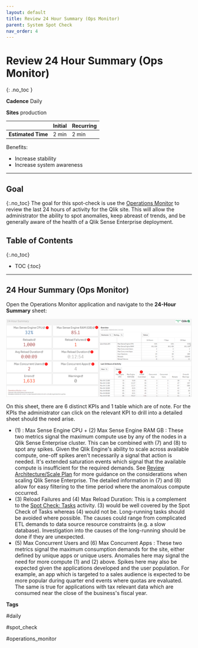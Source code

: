 ```yaml
---
layout: default
title: Review 24 Hour Summary (Ops Monitor)
parent: System Spot Check
nav_order: 4
---
```


# Review 24 Hour Summary (Ops Monitor)
{: .no_toc }

**Cadence** <span class="label cadence">Daily</span>

**Sites** <span class="label prod">production</span>


|                                  		                    | Initial | Recurring |
|---------------------------------------------------------|---------|------------|
| <i class="far fa-clock fa-sm"></i> **Estimated Time**   | 2 min   | 2 min      |

Benefits:

  - Increase stability
  - Increase system awareness
  
-------------------------

## Goal
{:.no_toc}
The goal for this spot-check is use the [Operations Monitor](../tooling/operations_monitor.html) to review the last 24 hours of activity for the Qlik site. This will allow the administrator the ability to spot anomalies, keep abreast of trends, and be generally aware of the health of a Qlik Sense Enterprise deployment.

## Table of Contents
{:.no_toc}

* TOC
{:toc}
-------------------------

## 24 Hour Summary (Ops Monitor)

Open the Operations Monitor application and navigate to the **24-Hour Summary** sheet:

![24hour-1.png](images/24hour-1.png)

On this sheet, there are 6 distinct KPIs and 1 table which are of note. For the KPIs the administrator can click on the relevant KPI to drill into a detailed sheet should the need arise.

- (1) : Max Sense Engine CPU + (2) Max Sense Engine RAM GB : These two metrics signal the maximum compute use by any of the nodes in a Qlik Sense Enterprise cluster. This can be combined with (7) and (8) to spot any spikes. Given the Qlik Engine's ability to scale across available compute, one-off spikes aren't necessarily a signal that action is needed. It's extended saturation events which signal that the available compute is insufficient for the required demands. See [Review Architecture/Scale Plan](../system_planning/review_architecture_scale_plan.html) for more guidance on the considerations when scaling Qlik Sense Enterprise. The detailed information in (7) and (8) allow for easy filtering to the time period where the anomalous compute occurred.
- (3) Reload Failures and (4) Max Reload Duration: This is a complement to the [Spot Check: Tasks](tasks.html) activity. (3) would be well covered by the Spot Check of Tasks whereas (4) would not be. Long-running tasks should be avoided where possible. The causes could range from complicated ETL demands to data source resource constraints (e.g. a slow database). Investigation into the causes of the long-running should be done if they are unexpected.
- (5) Max Concurrent Users and (6) Max Concurrent Apps : These two metrics signal the maximum consumption demands for the site, either defined by unique apps or unique users. Anomalies here may signal the need for more compute (1) and (2) above. Spikes here may also be expected given the applications developed and the user population. For example, an app which is targeted to a sales audience is expected to be more popular during quarter end events where quotas are evaluated. The same is true for applications with tax relevant data which are consumed near the close of the business's fiscal year.

**Tags**

#daily

#spot_check

#operations_monitor

&nbsp;
